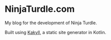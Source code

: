 NinjaTurdle.com
=============

My blog for the development of Ninja Turdle.


Built using [Kakyll](http://kakyll.com), a static site generator in Kotlin.
